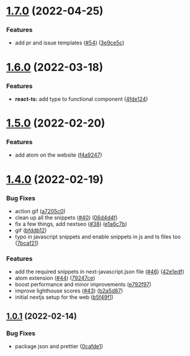 # [1.7.0](https://github.com/buidler-hub/react-nextjs-snippets/compare/v1.6.0...v1.7.0) (2022-04-25)

### Features

- add pr and issue templates ([#54](https://github.com/buidler-hub/react-nextjs-snippets/issues/54)) ([3e9ce5c](https://github.com/buidler-hub/react-nextjs-snippets/commit/3e9ce5c7fa51c91c6682a03056ea2b2420e50dc6))

# [1.6.0](https://github.com/buidler-hub/react-nextjs-snippets/compare/v1.5.0...v1.6.0) (2022-03-18)

### Features

- **react-ts:** add type to functional component ([4fde124](https://github.com/buidler-hub/react-nextjs-snippets/commit/4fde124b65be803d51d998f6876ac95a4f8edc6d))

# [1.5.0](https://github.com/buidler-hub/react-nextjs-snippets/compare/v1.4.0...v1.5.0) (2022-02-20)

### Features

- add atom on the website ([f4a9247](https://github.com/buidler-hub/react-nextjs-snippets/commit/f4a9247a3d0aed0c836683b694682beadf0f1a29))

# [1.4.0](https://github.com/buidler-hub/react-nextjs-snippets/compare/v1.0.1...v1.4.0) (2022-02-19)

### Bug Fixes

- action gif ([a7205c0](https://github.com/buidler-hub/react-nextjs-snippets/commit/a7205c0c80ac2ef8b0fb90f9b537613669aa3dcd))
- clean up all the snippets ([#40](https://github.com/buidler-hub/react-nextjs-snippets/issues/40)) ([06d4d4f](https://github.com/buidler-hub/react-nextjs-snippets/commit/06d4d4f2e0446bbfa063dde74de59dd9a790d130))
- fix a few things, add nextseo ([#38](https://github.com/buidler-hub/react-nextjs-snippets/issues/38)) ([e1a6c7b](https://github.com/buidler-hub/react-nextjs-snippets/commit/e1a6c7b12b96c4ee3c8b92b5e41e2cd1735c96d1))
- gif ([bfddb12](https://github.com/buidler-hub/react-nextjs-snippets/commit/bfddb124b520ba8619936e25a6571bd7785e4f63))
- typo in javascript snippets and enable snippets in js and ts files too ([7bcaf21](https://github.com/buidler-hub/react-nextjs-snippets/commit/7bcaf2138c0bfe73c01f2e9365a9d946da94a0b7))

### Features

- add the required snippets in next-javascript.json file ([#46](https://github.com/buidler-hub/react-nextjs-snippets/issues/46)) ([42e1edf](https://github.com/buidler-hub/react-nextjs-snippets/commit/42e1edfeaa01bfd5ba84f4aa617721f79951b819))
- atom extension ([#44](https://github.com/buidler-hub/react-nextjs-snippets/issues/44)) ([79247ce](https://github.com/buidler-hub/react-nextjs-snippets/commit/79247cedc6f7b15a5b5eb5373940ffcc60ab06cd))
- boost performance and minor improvements ([e792f97](https://github.com/buidler-hub/react-nextjs-snippets/commit/e792f97f99279fb1eb9c62c0aef1171a8ce2a075))
- improve lighthouse scores ([#43](https://github.com/buidler-hub/react-nextjs-snippets/issues/43)) ([b2a5d87](https://github.com/buidler-hub/react-nextjs-snippets/commit/b2a5d870dcb1d9cd4afb010c14e658d4a1bf3e0c))
- initial nextjs setup for the web ([b5f49f1](https://github.com/buidler-hub/react-nextjs-snippets/commit/b5f49f1a313114289a50d2b15bb62d279d7b1f72))

## [1.0.1](https://github.com/buidler-hub/react-nextjs-snippets/compare/v1.2.1...v1.0.1) (2022-02-14)

### Bug Fixes

- package json and prettier ([0cafde1](https://github.com/buidler-hub/react-nextjs-snippets/commit/0cafde1b2af1035676a0bd508fa7dc06bc117952))
